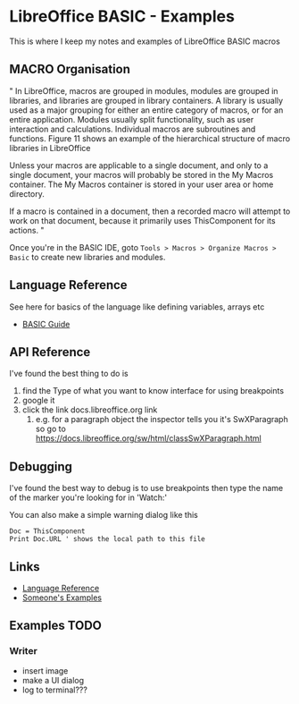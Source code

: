 # LibreOffice BASIC - Examples

This is where I keep my notes and examples of LibreOffice BASIC macros

## MACRO Organisation

"
In LibreOffice, macros are grouped in modules, modules are grouped in libraries, and libraries are grouped in library containers. A library is usually used as a major grouping for either an entire category of macros, or for an entire application. Modules usually split functionality, such as user interaction and calculations. Individual macros are subroutines and functions. Figure 11 shows an example of the hierarchical structure of macro libraries in LibreOffice

Unless your macros are applicable to a single document, and only to a single document, your macros will probably be stored in the My Macros container. The My Macros container is stored in your user area or home directory.

If a macro is contained in a document, then a recorded macro will attempt to work on that document, because it primarily uses ThisComponent for its actions.
"

Once you're in the BASIC IDE, goto `Tools > Macros > Organize Macros > Basic` to create new libraries and modules.

## Language Reference

See here for basics of the language like defining variables, arrays etc

* [BASIC Guide](https://wiki.documentfoundation.org/Documentation/BASIC_Guide)

## API Reference

I've found the best thing to do is 

1. find the Type of what you want to know interface for using breakpoints
2. google it
3. click the link docs.libreoffice.org link
   1. e.g. for a paragraph object the inspector tells you it's SwXParagraph so go to https://docs.libreoffice.org/sw/html/classSwXParagraph.html

## Debugging

I've found the best way to debug is to use breakpoints then type the name of the marker you're looking for in 'Watch:'

You can also make a simple warning dialog like this

```basic
Doc = ThisComponent
Print Doc.URL ' shows the local path to this file
```

## Links

* [Language Reference](https://wiki.documentfoundation.org/Documentation/BASIC_Guide#The_Language_of_LibreOffice_BASIC)
* [Someone's Examples](https://www.pitonyak.org/oo.php)

## Examples TODO

### Writer

* insert image
* make a UI dialog
* log to terminal???

